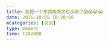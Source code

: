 ```yaml
---
title: 能把一个东西拍两次也没谁了😱😱😭😭
date: 2016-10-05 18:28:08
mCategories: [说说]
type: moment
time: t182808
---
```


<div id="pics-20161005182808"></div>

<script src="/lib/moment/pics.js"></script>
<script>
var data = [
    {"link": "2016-10-05_000000.jpeg", "type": "shuoshuo"},
    {"link": "2016-10-05_000001.jpeg", "type": "shuoshuo"},
    {"link": "2016-10-05_000002.jpeg", "type": "shuoshuo"},
    {"link": "2016-10-05_000003.jpeg", "type": "shuoshuo"}
];
picsRender(data, "pics-20161005182808");
</script>
